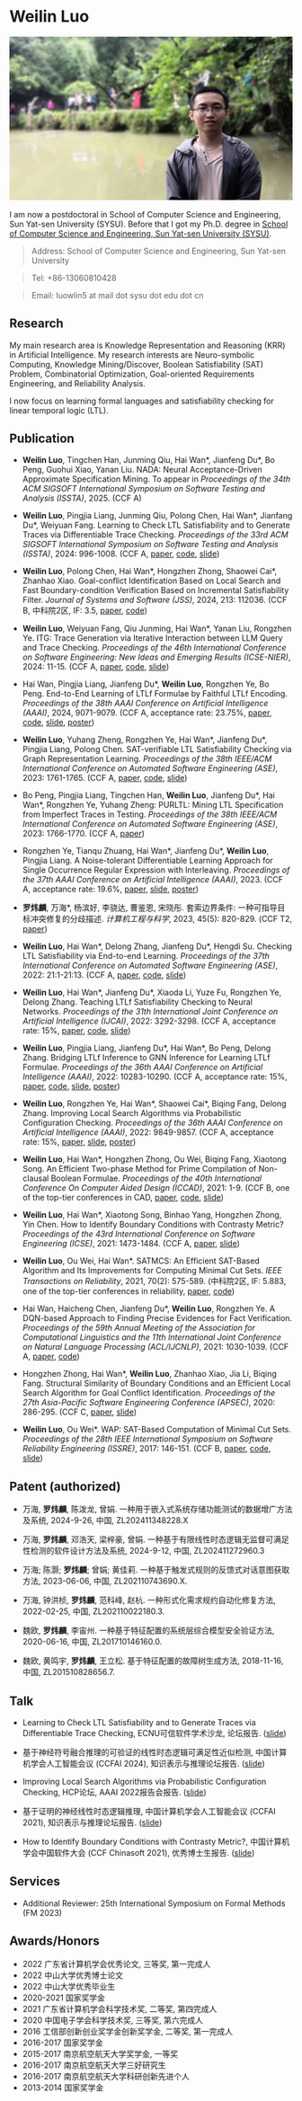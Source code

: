 # Weilin Luo 

![mypc](./picture/myphoto.jpg)

I am now a postdoctoral in School of Computer Science and Engineering, Sun Yat-sen University (SYSU). 
Before that I got my Ph.D. degree in [School of Computer Science and Engineering, Sun Yat-sen University (SYSU)](https://cse.sysu.edu.cn/).

  > Address: School of Computer Science and Engineering, Sun Yat-sen University
  
  > Tel: +86-13060810428
  
  > Email: luowlin5 at mail dot sysu dot edu dot cn

## Research

My main research area is Knowledge Representation and Reasoning (KRR) in Artificial Intelligence. 
My research interests are Neuro-symbolic Computing, Knowledge Mining/Discover, Boolean Satisfiability (SAT) Problem, Combinatorial Optimization, Goal-oriented Requirements Engineering, and Reliability Analysis.

I now focus on learning formal languages and satisfiability checking for linear temporal logic (LTL).

## Publication

<!-- To appear in -->

- **Weilin Luo**, Tingchen Han, Junming Qiu, Hai Wan\*, Jianfeng Du\*, Bo Peng, Guohui Xiao, Yanan Liu. 
NADA: Neural Acceptance-Driven Approximate Specification Mining. 
To appear in *Proceedings of the 34th ACM SIGSOFT International Symposium on Software Testing and Analysis (ISSTA)*, 2025.
(CCF A)

- **Weilin Luo**, Pingjia Liang, Junming Qiu, Polong Chen, Hai Wan\*, Jianfang Du\*, Weiyuan Fang.
Learning to Check LTL Satisfiability and to Generate Traces via Differentiable Trace Checking. 
*Proceedings of the 33rd ACM SIGSOFT International Symposium on Software Testing and Analysis (ISSTA)*, 2024: 996-1008.
(CCF A,
[paper](./paper/issta24-ltlvsc-publish.pdf), 
[code](https://github.com/sysulic/VSCNet), 
[slide](./slide/issta-ltlvsc-pre.pdf))

- **Weilin Luo**, Polong Chen, Hai Wan\*, Hongzhen Zhong, Shaowei Cai\*, Zhanhao Xiao. 
Goal-conflict Identification Based on Local Search and Fast Boundary-condition Verification Based on Incremental Satisfiability Filter. 
*Journal of Systems and Software (JSS)*, 2024, 213: 112036.
(CCF B, 中科院2区, IF: 3.5,
[paper](./paper/JSS22-gci-public.pdf), 
[code](https://github.com/sysulic/LOGION-SWLS-TBC-LISF))

- **Weilin Luo**, Weiyuan Fang, Qiu Junming, Hai Wan\*, Yanan Liu, Rongzhen Ye. 
ITG: Trace Generation via Iterative Interaction between LLM Query and Trace Checking. 
*Proceedings of the 46th International Conference on Software Engineering: New Ideas and Emerging Results (ICSE-NIER)*, 2024: 11-15. 
(CCF A,
[paper](./paper/icse24-llmsc-public.pdf), 
[code](https://github.com/sysulic/ITG), 
[slide](./slide/ITG_presentation.pdf))

- Hai Wan, Pingjia Liang, Jianfeng Du\*, **Weilin Luo**, Rongzhen Ye, Bo Peng. 
End-to-End Learning of LTLf Formulae by Faithful LTLf Encoding. 
*Proceedings of the 38th AAAI Conference on Artificial Intelligence (AAAI)*, 2024, 9071-9079.
(CCF A, acceptance rate: 23.75%,
[paper](./paper/aaai24-tltlfl-publish.pdf), 
[code](https://github.com/a79461378945/TLTLf), 
[slide](./aaai24-TLTLf-pre.pdf),
[poster](./slide/aaai24-poster-landscape.pdf))

- **Weilin Luo**, Yuhang Zheng, Rongzhen Ye, Hai Wan\*, Jianfeng Du\*, Pingjia Liang, Polong Chen. 
SAT-verifiable LTL Satisfiability Checking via Graph Representation Learning.
*Proceedings of the 38th IEEE/ACM International Conference on Automated Software Engineering (ASE)*, 2023: 1761-1765. 
(CCF A, 
[paper](./paper/ase23-ltlsc-public.pdf), 
[code](https://github.com/sysulic/OSUG), 
[slide](./ase23-ltlsc-pre.pdf))

- Bo Peng, Pingjia Liang, Tingchen Han, **Weilin Luo**, Jianfeng Du\*, Hai Wan\*, Rongzhen Ye, Yuhang Zheng:
PURLTL: Mining LTL Specification from Imperfect Traces in Testing. 
*Proceedings of the 38th IEEE/ACM International Conference on Automated Software Engineering (ASE)*, 2023: 1766-1770.
(CCF A, 
[paper](./paper/ase23-purltl-public.pdf))

- Rongzhen Ye, Tianqu Zhuang, Hai Wan\*, Jianfeng Du\*, **Weilin Luo**, Pingjia Liang.
A Noise-tolerant Differentiable Learning Approach for Single Occurrence Regular Expression with Interleaving.
*Proceedings of the 37th AAAI Conference on Artificial Intelligence (AAAI)*, 2023.
(CCF A, acceptance rate: 19.6%,
[paper](./paper/aaai23-rel-publish.pdf), 
[slide](./slide/aaai23-SOIREDL-pre.pdf),
[poster](./slide/aaai23-SOIREDL-poster-landscape.pdf))

- **罗炜麟**, 万海\*, 杨滨好, 李骁达, 曹鉴恩, 宋晓彤. 
套索边界条件: 一种可指导目标冲突修复的分歧描述. 
*计算机工程与科学*, 2023, 45(5): 820-829. 
(CCF T2,
[paper](./paper/tsbjtj-public.pdf))

- **Weilin Luo**, Hai Wan\*, Delong Zhang, Jianfeng Du\*, Hengdi Su. 
Checking LTL Satisfiability via End-to-end Learning. 
*Proceedings of the 37th International Conference on Automated Software Engineering (ASE)*, 2022: 21:1-21:13. 
(CCF A, 
[paper](./paper/ase22-ltlsc-public.pdf), 
[code](https://github.com/chenpolong/TLNet), 
[slide](./slide/ase22-ltlsc-pre.pdf))

- **Weilin Luo**, Hai Wan\*, Jianfeng Du\*, Xiaoda Li, Yuze Fu, Rongzhen Ye, Delong Zhang. 
Teaching LTLf Satisfiability Checking to Neural Networks. *Proceedings of the 31th International Joint Conference on Artificial Intelligence (IJCAI)*, 2022: 3292-3298.
(CCF A, acceptance rate: 15%, 
[paper](./paper/ijcai-ltlfsc-public.pdf), 
[code](https://github.com/wanderer0205/LTLfNet), 
[slide](./slide/ijcai22-ltlfsc-pre.pdf))

- **Weilin Luo**, Pingjia Liang, Jianfeng Du\*, Hai Wan\*, Bo Peng, Delong Zhang. 
Bridging LTLf Inference to GNN Inference for Learning LTLf Formulae. 
*Proceedings of the 36th AAAI Conference on Artificial Intelligence (AAAI)*, 2022: 10283-10290. 
(CCF A, acceptance rate: 15%, 
[paper](./paper/aaai22-gltlfl-public.pdf), 
[code](https://github.com/a79461378945/Bridging-LTLf-Inference-to-GNN-Inference-for-Learning-LTLf-Formulae), 
[slide](./slide/aaai22-gltlfl-pre.pdf), 
[poster](./slide/aaai22-gltlfl-poster-landscape.pdf))

- **Weilin Luo**, Rongzhen Ye, Hai Wan\*, Shaowei Cai\*, Biqing Fang, Delong Zhang. 
Improving Local Search Algorithms via Probabilistic Configuration Checking. 
*Proceedings of the 36th AAAI Conference on Artificial Intelligence (AAAI)*, 2022: 9849-9857. 
(CCF A, acceptance rate: 15%, 
[paper](./paper/aaai-pcc-public.pdf), 
[slide](./slide/aaai22-pcc-pre.pdf),
[poster](./slide/aaai22-pcc-poster-landscape.pdf))

- **Weilin Luo**, Hai Wan\*, Hongzhen Zhong, Ou Wei, Biqing Fang, Xiaotong Song. 
An Efficient Two-phase Method for Prime Compilation of Non-clausal Boolean Formulae. 
*Proceedings of the 40th International Conference On Computer Aided Design (ICCAD)*, 2021: 1-9. 
(CCF B, one of the top-tier conferences in CAD, 
[paper](./paper/iccad21-pi-public.pdf), 
[code](https://github.com/LuoWeiLinWillam/CoAPI), 
[slide](./slide/iccad21-51-pre.pdf))

- **Weilin Luo**, Hai Wan\*, Xiaotong Song, Binhao Yang, Hongzhen Zhong, Yin Chen. 
How to Identify Boundary Conditions with Contrasty Metric? 
*Proceedings of the 43rd International Conference on Software Engineering (ICSE)*, 2021: 1473-1484. 
(CCF A, 
[paper](./paper/icse21-cbc-public.pdf), 
[slide](./slide/icse21-cbc-pre.pdf))

- **Weilin Luo**, Ou Wei, Hai Wan\*. 
SATMCS: An Efficient SAT-Based Algorithm and Its Improvements for Computing Minimal Cut Sets. 
*IEEE Transactions on Reliability*, 2021, 70(2): 575-589. 
(中科院2区, IF: 5.883, one of the top-tier conferences in reliability, 
[paper](./paper/TR20-mcs-public.pdf), 
[code](https://github.com/LuoWeiLinWillam/SatFTA))

- Hai Wan, Haicheng Chen, Jianfeng Du\*, **Weilin Luo**, Rongzhen Ye.
A DQN-based Approach to Finding Precise Evidences for Fact Verification. 
*Proceedings of the 59th Annual Meeting of the Association for Computational Linguistics and the 11th International Joint Conference on Natural Language Processing (ACL/IJCNLP)*, 2021: 1030-1039.
(CCF A,
[paper](./paper/acl21-fv-public.pdf), 
[code](https://github.com/sysulic/DQN-FV))

- Hongzhen Zhong, Hai Wan\*, **Weilin Luo**, Zhanhao Xiao, Jia Li, Biqing Fang.
Structural Similarity of Boundary Conditions and an Efficient Local Search Algorithm for Goal Conflict Identification. 
*Proceedings of the 27th Asia-Pacific Software Engineering Conference (APSEC)*, 2020: 286-295.
(CCF C, 
[paper](./paper/apsec20-bci-public.pdf), 
[slide](./slide/apsec20-bci-pre.pdf))

- **Weilin Luo**, Ou Wei\*. 
WAP: SAT-Based Computation of Minimal Cut Sets. 
*Proceedings of the 28th IEEE International Symposium on Software Reliability Engineering (ISSRE)*, 2017: 146-151. 
(CCF B, 
[paper](./paper/issre17-mcs-public.pdf), 
[code](https://github.com/LuoWeiLinWillam/SatFTA), 
[slide](./slide/issre17-mcs-pre.pdf))

<!-- ## Education

- Ph.D., Computer Science, [Sun Yat-sen University](https://cse.sysu.edu.cn/), 09/2018 - 06/2022
- M.Sc., Software Engineering, [Nanjing University of Aeronautics and Astronautics](https://cs.nuaa.edu.cn/), 09/2015 - 03/2018
- B.E., Software Engineering, [Nanchang Hangkong University](https://ss.nchu.edu.cn/), 09/2011 - 06/2015 -->

## Patent (authorized)

- 万海, **罗炜麟**, 陈泼龙, 曾娟. 一种用于嵌入式系统存储功能测试的数据增广方法及系统, 2024-9-26, 中国, ZL202411348228.X

- 万海, **罗炜麟**, 邓浩天, 梁梓豪, 曾娟. 一种基于有限线性时态逻辑无监督可满足性检测的软件设计方法及系统, 2024-9-12, 中国, ZL202411272960.3

- 万海; 陈灏; **罗炜麟**; 曾娟; 黄佳莉. 一种基于触发式规则的反馈式对话意图获取方法, 2023-06-06, 中国, ZL202110743690.X.

- 万海, 钟洪桢, **罗炜麟**, 范科峰, 赵杭. 一种形式化需求规约自动化修复方法, 2022-02-25, 中国, ZL202110022180.3.

- 魏欧, **罗炜麟**, 李宙州. 一种基于特征配置的系统层综合模型安全验证方法, 2020-06-16, 中国, ZL201710146160.0.

- 魏欧, 黄鸣宇, **罗炜麟**, 王立松. 基于特征配置的故障树生成方法, 2018-11-16, 中国, ZL201510828656.7.

## Talk

- Learning to Check LTL Satisfiability and to Generate Traces via Differentiable Trace Checking, ECNU可信软件学术沙龙, 论坛报告.
([slide](./slide/ECNU-ltlvsc-pre-20240923.pdf))

- 基于神经符号融合推理的可验证的线性时态逻辑可满足性近似检测, 中国计算机学会人工智能会议 (CCFAI 2024), 知识表示与推理论坛报告. 
([slide](./slide/CCFAI24-基于神经符号融合推理的可验证的线性时态逻辑可满足性近似检测.pdf))

- Improving Local Search Algorithms via Probabilistic  Configuration Checking, HCP论坛, AAAI 2022报告会报告.
([slide](./slide/HCP-aaai22-pcc-pre.pdf))
<!-- https://mp.weixin.qq.com/s/DWLe8kKJ81c-eLqkJ4tmFg -->

- 基于证明的神经线性时态逻辑推理, 中国计算机学会人工智能会议 (CCFAI 2021), 知识表示与推理论坛报告. 
([slide](./slide/CCFAI21-Neural%20Network%20and%20Temporal%20Logic.pdf))
<!-- https://conf.ccf.org.cn/web/html4/index.html?globalId=m7514968844005580801599212419378&type=1 -->

- How to Identify Boundary Conditions with Contrasty Metric?, 中国计算机学会中国软件大会 (CCF Chinasoft 2021), 优秀博士生报告.
([slide](./slide/Chinasoft21-pre-luo.pdf))
<!-- https://dl.ccf.org.cn/video/videoDetail.html?_ack=1&id=5972969072527360 -->

## Services

- Additional Reviewer: 25th International Symposium on Formal Methods (FM 2023)

<!-- ## Courses

### Algorithm Design and Analysis

#### content

- Lecture 1 [(sildes1)](1algo1-1.pdf) [(sildes2)](1algo1-2.pdf)
- Lecture 2 [(sildes)](1algo2.pdf)
- Lecture 3 [(sildes)](1algo3.pdf)
- Lecture 4 [(sildes)](1algo4.pdf)
- Lecture 5 [(sildes)](1algo5.pdf)
- Lecture 6 [(sildes)](1algo6.pdf)
- Lecture 7 [(sildes)](1algo7.pdf)
- Lecture 8 [(sildes)](1algo8.pdf)

#### other materials:

- 中国幕课北航的《算法设计与分析》
- 书籍《算法》 的配套网站 algs4.cs.princeton.edu -->

## Awards/Honors

- 2022 广东省计算机学会优秀论文, 三等奖, 第一完成人
- 2022 中山大学优秀博士论文
- 2022 中山大学优秀毕业生
- 2020-2021 国家奖学金
- 2021 广东省计算机学会科学技术奖, 二等奖, 第四完成人
- 2020 中国电子学会科学技术奖, 三等奖, 第六完成人
- 2016 工信部创新创业奖学金创新奖学金, 二等奖, 第一完成人
- 2016-2017 国家奖学金
- 2015-2017 南京航空航天大学奖学金, 一等奖
- 2016-2017 南京航空航天大学三好研究生
- 2016-2017 南京航空航天大学科研创新先进个人
- 2013-2014 国家奖学金